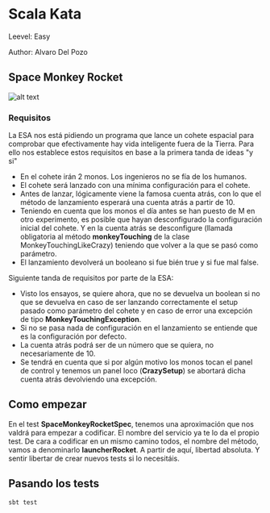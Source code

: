 # Scala Kata

Leevel: Easy

Author: Alvaro Del Pozo

## Space Monkey Rocket 

![alt text](https://github.com/5u5iu5/monkeyRocketTdd/src/images/monkeyrocket.png "Logo")

### Requisitos

La ESA nos está pidiendo un programa que lance un cohete espacial para comprobar que efectivamente hay vida inteligente fuera de la Tierra. 
Para ello nos establece estos requisitos en base a la primera tanda de ideas "y si"

- En el cohete irán 2 monos. Los ingenieros no se fía de los humanos. 
- El cohete será lanzado con una mínima configuración para el cohete.
- Antes de lanzar, lógicamente viene la famosa cuenta atrás, con lo que el método de lanzamiento esperará una cuenta atrás a partir de 10.
- Teniendo en cuenta que los monos el día antes se han puesto de M en otro experimento, es posible que hayan desconfigurado la configuración inicial del cohete.
Y en la cuenta atrás se desconfigure (llamada obligatoria al método **monkeyTouching** de la clase MonkeyTouchingLikeCrazy) teniendo que volver a la que se pasó como parámetro.
- El lanzamiento devolverá un booleano si fue bién true y si fue mal false.

Siguiente tanda de requisitos por parte de la ESA:

- Visto los ensayos, se quiere ahora, que no se devuelva un boolean si no que se devuelva en caso de ser lanzando correctamente el setup pasado como parámetro del cohete
y en caso de error una excepción de tipo __MonkeyTouchingException__.
- Si no se pasa nada de configuración en el lanzamiento se entiende que es la configuración por defecto.
- La cuenta atrás podrá ser de un número que se quiera, no necesariamente de 10.
- Se tendrá en cuenta que si por algún motivo los monos tocan el panel de control y tenemos un panel loco (__CrazySetup__) se abortará dicha cuenta atrás devolviendo una excepción.


## Como empezar

En el test **SpaceMonkeyRocketSpec**, tenemos una aproximación que nos valdrá para empezar a codificar. El nombre del servicio ya te lo da el propio test. 
De cara a codificar en un mismo camino todos, el nombre del método, vamos a denominarlo **launcherRocket**. A partir de aquí, libertad absoluta. 
Y sentir libertar de crear nuevos tests si lo necesitáis.

## Pasando los tests

```
sbt test
```

